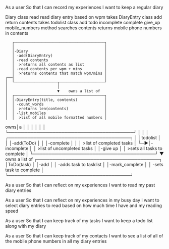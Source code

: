 As a user
So that I can record my experiences
I want to keep a regular diary

Diary class
    read
    read diary entry based on wpm
    takes DiaryEntry class
        add
        return contents
    takes todolist class
        add todo
        incomplete
        complete
        give_up
    mobile_numbers method
        searches contents
        returns mobile phone numbers in contents


       ┌────────────────────────────────────────┐
       │                                        │
       │-Diary                                  │
       │ -add(DiaryEntry)                       │
       │ -read contents                         │
       │  >returns all contents as list         │
       │ -read contents per wpm + mins          │
       │  >returns contents that match wpm/mins │
    ┌──┤                                        │
    │  └───────────────────┬────────────────────┘
    │                      │
    │                      ▼    owns a list of
    │  ┌────────────────────────────────────────┐
    │  │-DiaryEntry(title, contents)            │
    │  │ -count_words                           │
    │  │  >returns len(contents)                │
    │  │ -list_mobiles                          │
    │  │  >list of all mobile formatted numbers │
owns│a │                                        │
    │  │                                        │
    │  └────────────────────────────────────────┘
    │
    │
    │  ┌───────────────────────────────────────┐
    │  │todolist                               │
    │  │-add(ToDo)                             │
    │  │-complete                              │
    │  │ >list of completed tasks              │
    └─►│-incomplete                            │
       │ >list of uncompleted tasks            │
       │-give up                               │
       │ >sets all tasks to complete           │
       └───────────────────────────────────────┘
                          ▼     owns a list of
       ┌───────────────────────────────────────┐
       │ToDo(task)                             │
       │-add                                   │
       │ -adds task to tasklist                │
       │-mark_complete                         │
       │ -sets task to complete                │
       └───────────────────────────────────────┘






As a user
So that I can reflect on my experiences
I want to read my past diary entries


As a user
So that I can reflect on my experiences in my busy day
I want to select diary entries to read based on how much time I have and my reading speed


As a user
So that I can keep track of my tasks
I want to keep a todo list along with my diary

As a user
So that I can keep track of my contacts
I want to see a list of all of the mobile phone numbers in all my diary entries


